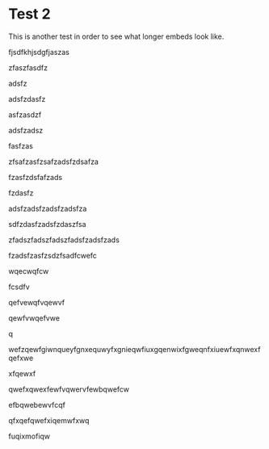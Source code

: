# Test 2

This is another test in order to see what longer embeds look like.

fjsdfkhjsdgfjaszas  

zfaszfasdfz  

adsfz  

adsfzdasfz  

asfzasdzf  

adsfzadsz  

fasfzas  

zfsafzasfzsafzadsfzdsafza  

fzasfzdsfafzads  

fzdasfz  

adsfzadsfzadsfzadsfza  

sdfzdasfzadsfzdaszfsa  

zfadszfadszfadszfadsfzadsfzads  

fzadsfzasfzsdzfsadfcwefc  

wqecwqfcw  

fcsdfv  

qefvewqfvqewvf  

qewfvwqefvwe  

q  

wefzqewfgiwnqueyfgnxequwyfxgnieqwfiuxgqenwixfgweqnfxiuewfxqnwexfqefxwe  

xfqewxf  

qwefxqwexfewfvqwervfewbqwefcw  

efbqwebewvfcqf  

qfxqefqwefxiqemwfxwq  

fuqixmofiqw  

